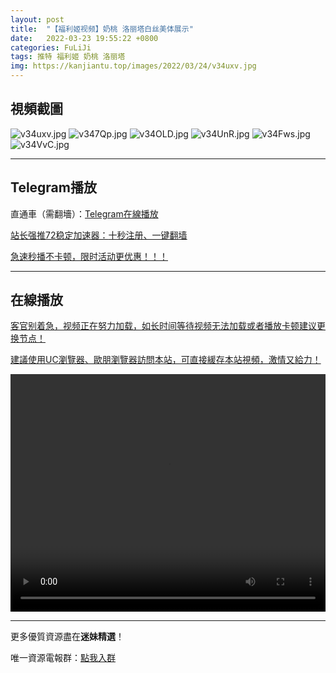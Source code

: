 ```yaml
---
layout: post
title:  "【福利姬视频】奶桃 洛丽塔白丝美体展示"
date:   2022-03-23 19:55:22 +0800
categories: FuLiJi
tags: 推特 福利姬 奶桃 洛丽塔
img: https://kanjiantu.top/images/2022/03/24/v34uxv.jpg
---
```



## 視頻截圖

![v34uxv.jpg](https://kanjiantu.top/images/2022/03/24/v34uxv.jpg)
![v347Qp.jpg](https://kanjiantu.top/images/2022/03/24/v347Qp.jpg)
![v34OLD.jpg](https://kanjiantu.top/images/2022/03/24/v34OLD.jpg)
![v34UnR.jpg](https://kanjiantu.top/images/2022/03/24/v34UnR.jpg)
![v34Fws.jpg](https://kanjiantu.top/images/2022/03/24/v34Fws.jpg)
![v34VvC.jpg](https://kanjiantu.top/images/2022/03/24/v34VvC.jpg)

* * *
## Telegram播放

直通車（需翻墻）：[Telegram在線播放](https://t.me/mimeijingxuan/118)

<u>站长强推72稳定加速器：[十秒注册、一键翻墙](https://www.mimei.blog/skip/vpn.html) </u>


<u>急速秒播不卡顿，限时活动更优惠！！！</u>
* * *
## 在線播放
<u>客官别着急，视频正在努力加载，如长时间等待视频无法加载或者播放卡顿建议更换节点！</u>

<u>建議使用UC瀏覽器、歐朋瀏覽器訪問本站，可直接緩存本站視頻，激情又給力！</u>
<center><video src="https://cdn.publer.io/uploads/videos/62457e21db279776cfbeeb99/58d62dc3e3732462343f846b50b63b77.mp4" width="100%" height="380px" controls="controls"></video></center>


* * *
更多優質資源盡在**迷妹精選**！

唯一資源電報群：[點我入群](https://t.me/mimeijingxuan)


